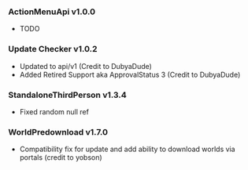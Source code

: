 ### ActionMenuApi v1.0.0
- TODO

### Update Checker v1.0.2
- Updated to api/v1 (Credit to DubyaDude)
- Added Retired Support aka ApprovalStatus 3 (Credit to DubyaDude)

### StandaloneThirdPerson v1.3.4
- Fixed random null ref

### WorldPredownload v1.7.0
- Compatibility fix for update and add ability to download worlds via portals (credit to yobson)
